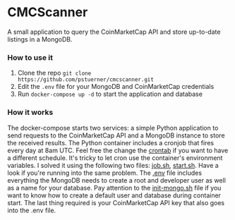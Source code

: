 # CMCScanner
A small application to query the CoinMarketCap API and store up-to-date listings in a MongoDB.

### How to use it
1. Clone the repo `git clone https://github.com/pstuerner/cmcscanner.git`
2. Edit the `.env` file for your MongoDB and CoinMarketCap credentials
3. Run `docker-compose up -d` to start the application and database

### How it works
The docker-compose starts two services: a simple Python application to send requests to the CoinMarketCap API and a MongoDB instance to store the received results. The Python container includes a cronjob that fires every day at 8am UTC. Feel free the change the [crontab](https://github.com/pstuerner/cmcscanner/blob/master/crontab) if you want to have a different schedule.
It's tricky to let cron use the container's environment variables. I solved it using the following two files: [job.sh](https://github.com/pstuerner/cmcscanner/blob/master/app/job.sh), [start.sh](https://github.com/pstuerner/cmcscanner/blob/master/app/start.sh). Have a look if you're running into the same problem.
The [.env](https://github.com/pstuerner/cmcscanner/blob/master/.env) file includes everything the MongoDB needs to create a root and developer user as well as a name for your database. Pay attention to the [init-mongo.sh](https://github.com/pstuerner/cmcscanner/blob/master/init-mongo.sh) file if you want to know how to create a default user and database during container start. The last thing required is your CoinMarketCap API key that also goes into the .env file.
